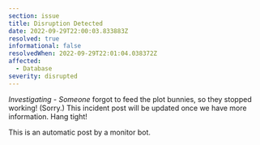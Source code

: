 ```yaml
---
section: issue
title: Disruption Detected
date: 2022-09-29T22:00:03.833883Z
resolved: true
informational: false
resolvedWhen: 2022-09-29T22:01:04.038372Z
affected:
  - Database
severity: disrupted
---
```

*Investigating* - _Someone_ forgot to feed the plot bunnies, so they stopped working! (Sorry.) This incident post will be updated once we have more information. Hang tight!

This is an automatic post by a monitor bot.
        
